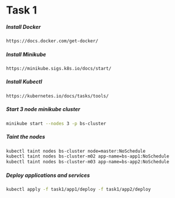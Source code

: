 
# Task 1

##### Install Docker


```bash
https://docs.docker.com/get-docker/
```




##### Install Minikube


```bash
https://minikube.sigs.k8s.io/docs/start/
```

##### Install Kubectl


```bash
https://kubernetes.io/docs/tasks/tools/
```


##### Start 3 node minikube cluster

```bash
minikube start --nodes 3 -p bs-cluster
```


##### Taint the nodes

```bash
kubectl taint nodes bs-cluster node=master:NoSchedule
kubectl taint nodes bs-cluster-m02 app-name=bs-app1:NoSchedule
kubectl taint nodes bs-cluster-m03 app-name=bs-app2:NoSchedule
```



##### Deploy applications and services

```bash
kubectl apply -f task1/app1/deploy -f task1/app2/deploy
```